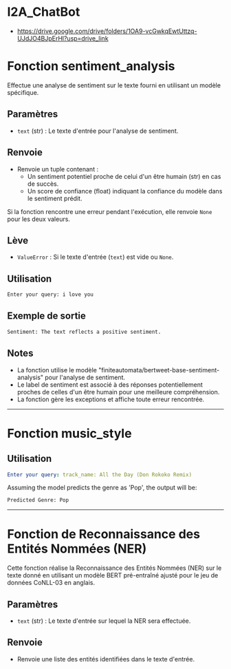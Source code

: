 # I2A_ChatBot

- https://drive.google.com/drive/folders/1OA9-vcGwkqEwtUttzq-UJdJO4BJpErHl?usp=drive_link

# Fonction sentiment_analysis

Effectue une analyse de sentiment sur le texte fourni en utilisant un modèle spécifique.

## Paramètres

- `text` (str) : Le texte d'entrée pour l'analyse de sentiment.

## Renvoie

- Renvoie un tuple contenant :
  - Un sentiment potentiel proche de celui d'un être humain (str) en cas de succès.
  - Un score de confiance (float) indiquant la confiance du modèle dans le sentiment prédit.

Si la fonction rencontre une erreur pendant l'exécution, elle renvoie `None` pour les deux valeurs.

## Lève

- `ValueError` : Si le texte d'entrée (`text`) est vide ou `None`.


## Utilisation
```python
Enter your query: i love you 
```
## Exemple de sortie

```python
Sentiment: The text reflects a positive sentiment.
```

## Notes

- La fonction utilise le modèle "finiteautomata/bertweet-base-sentiment-analysis" pour l'analyse de sentiment.
- Le label de sentiment est associé à des réponses potentiellement proches de celles d'un être humain pour une meilleure compréhension.
- La fonction gère les exceptions et affiche toute erreur rencontrée.

---- 

# Fonction music_style

## Utilisation

```yml
Enter your query: track_name: All the Day (Don Rokoko Remix)
```
Assuming the model predicts the genre as 'Pop', the output will be:

```python
Predicted Genre: Pop
```


---
# Fonction de Reconnaissance des Entités Nommées (NER)

Cette fonction réalise la Reconnaissance des Entités Nommées (NER) sur le texte donné en utilisant un modèle BERT pré-entraîné ajusté pour le jeu de données CoNLL-03 en anglais.

## Paramètres

- `text` (str) : Le texte d'entrée sur lequel la NER sera effectuée.

## Renvoie

- Renvoie une liste des entités identifiées dans le texte d'entrée.



